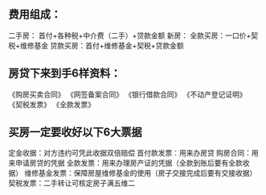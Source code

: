 ## 费用组成：
二手房：
首付+各种税+中介费（二手）+贷款金额
新房：
全款买房：一口价+契税+维修基金
贷款买房：首付+维修基金+契税+贷款金额

## 房贷下来到手6样资料：
《购房买卖合同》
《网签备案合同》
《银行借款合同》
《不动产登记证明》
《契税发票》
《全款发票》

## 买房一定要收好以下6大票据
定金收据：对方违约可凭此收据双倍赔偿
首付款发票：用来办房贷
购房合同：用来申请房贷的凭据
全款发票：用来办理房产证的凭据（全款到账后要有全款收据）
维修基金发票：保障房屋维修基金的使用（房子交接完成后要有交接收据）
契税发票：二手转让可核定房子满五维二



